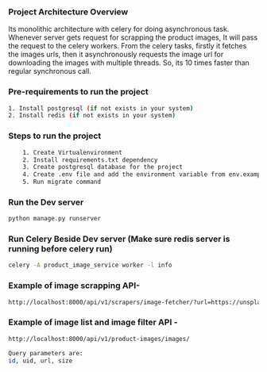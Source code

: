 ### Project Architecture Overview
Its monolithic architecture with celery for doing asynchronous task. Whenever server gets request for scrapping the product 
images, It will pass the request to the celery workers. From the celery tasks, firstly it fetches the images urls,
then it asynchronously requests the image url for downloading the images with multiple threads. So, its 10 times faster 
than regular synchronous call.

### Pre-requirements to run the project
```bash
1. Install postgresql (if not exists in your system)
2. Install redis (if not exists in your system)
```

### Steps to run the project
```bash
    1. Create Virtualenvironment
    2. Install requirements.txt dependency
    3. Create postgresql database for the project
    4. Create .env file and add the environment variable from env.example
    5. Run migrate command
``` 

### Run the Dev server 
```bash
python manage.py runserver
```

### Run Celery Beside Dev server (Make sure redis server is running before celery run)
```bash
celery -A product_image_service worker -l info 
```

### Example of image scrapping API-
```bash
http://localhost:8000/api/v1/scrapers/image-fetcher/?url=https://unsplash.com/s/photos/web-scraping
```

### Example of image list and image filter API -
```bash
http://localhost:8000/api/v1/product-images/images/

Query parameters are:
id, uid, url, size
```